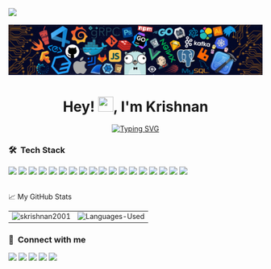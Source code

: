<!-- ![](https://visitor-badge.glitch.me/badge?page_id=skrishnan2001.skrishnan2001) -->
![](https://komarev.com/ghpvc/?username=skrishnan2001&style=for-the-badge)


<img src="https://github.com/skrishnan2001/skrishnan2001/blob/main/Header.png" alt="Header" />

<h1 align="center">Hey! <img src="https://media.giphy.com/media/hvRJCLFzcasrR4ia7z/giphy.gif" width="30px" height="30px">, I'm Krishnan </h1>
<!-- <p align="center" width="150px"> I'm an IT undergrad at College of Engineering, Guindy, Anna University</p> -->
<p align="center">
  <a href="https://git.io/typing-svg"><img src="https://readme-typing-svg.herokuapp.com?size=25&color=403D3DF0&background=38FF7F00&center=true&vCenter=true&width=500&height=30&lines=IT+Undergrad+%40+CEG-Anna+University;Full+Stack+Developer;Machine+Learning+Enthusiast;Competitive+Programmer" alt="Typing SVG" /></a>
</p>

### 🛠 &nbsp;Tech Stack

<div>
    <code><img height="30" src="https://cdn.jsdelivr.net/gh/devicons/devicon/icons/javascript/javascript-original.svg"></code>
    <code><img height="30" src="https://cdn.jsdelivr.net/gh/devicons/devicon/icons/react/react-original-wordmark.svg"></code>
    <code><img height="30" src="https://cdn.jsdelivr.net/gh/devicons/devicon/icons/sass/sass-original.svg"></code>
    <code><img height="30" src="https://cdn.jsdelivr.net/gh/devicons/devicon/icons/bootstrap/bootstrap-plain.svg"></code>
    <code><img height="30" src="https://cdn.jsdelivr.net/gh/devicons/devicon/icons/nodejs/nodejs-original-wordmark.svg"></code>
    <code><img height="30" src="https://cdn.jsdelivr.net/gh/devicons/devicon/icons/python/python-original.svg"></code>
    <code><img height="30" src="https://cdn.jsdelivr.net/gh/devicons/devicon/icons/pandas/pandas-original-wordmark.svg"></code>
    <code><img height="30" src="https://cdn.jsdelivr.net/gh/devicons/devicon/icons/django/django-plain-wordmark.svg"></code>
    <code><img height="30" src="https://cdn.jsdelivr.net/gh/devicons/devicon/icons/java/java-original.svg"></code>
    <code><img height="30" src="https://cdn.jsdelivr.net/gh/devicons/devicon/icons/cplusplus/cplusplus-plain.svg" /></code>
    <code><img height="30" src="https://cdn.jsdelivr.net/gh/devicons/devicon/icons/postgresql/postgresql-original-wordmark.svg"></code>
    <code><img height="30" src="https://cdn.jsdelivr.net/gh/devicons/devicon/icons/mysql/mysql-original-wordmark.svg"></code>
    <code><img height="30" src="https://cdn.jsdelivr.net/gh/devicons/devicon/icons/mongodb/mongodb-original-wordmark.svg"></code>
    <code><img height="30" src="https://cdn.jsdelivr.net/gh/devicons/devicon/icons/firebase/firebase-plain-wordmark.svg"></code>
    <code><img height="30" src="https://cdn.jsdelivr.net/gh/devicons/devicon/icons/amazonwebservices/amazonwebservices-original-wordmark.svg"></code>
    <code><img height="30" src="https://cdn.jsdelivr.net/gh/devicons/devicon/icons/docker/docker-original-wordmark.svg"></code>
    <code><img height="30" src="https://cdn.jsdelivr.net/gh/devicons/devicon/icons/jenkins/jenkins-original.svg"></code>
    <code><img height="30" src="https://cdn.jsdelivr.net/gh/devicons/devicon/icons/git/git-original-wordmark.svg"></code>
</div>
<br/>
<p>📈 My GitHub Stats</p>
<table style="border-collapse: collapse; border: none">
    <tr style="border: none">
        <td style="border: none">
            <img src="https://github-readme-stats.vercel.app/api?username=skrishnan2001&show_icons=true&theme=gotham" alt="skrishnan2001"/>
        </td>
        <td style="border: none">
            <img src="https://github-readme-stats.vercel.app/api/top-langs/?username=skrishnan2001&layout=compact&theme=gotham" alt="Languages-Used" />
        </td>
   </tr>
</table>

### :link: &nbsp;Connect with me
<a href="mailto:skrishnan2001@gmail.com"><img src="https://img.shields.io/badge/-skrishnan2001@gmail.com-D14836?style=for-the-badge&logo=Gmail&logoColor=white"/></a>
<a href="https://www.linkedin.com/in/krishnan-s-32a18a1aa/"><img src="https://img.shields.io/badge/-Krishnan%20S-0077B5?style=for-the-badge&logo=Linkedin&logoColor=white"/></a>
<a href="https://www.hackerrank.com/skrishnan2001"><img src="https://img.shields.io/badge/-Hacker%20Rank-32CD32?style=for-the-badge&logo=hackerrank&logoColor=white"/></a>
<a href="https://www.codechef.com/users/im_the_game"><img src="https://img.shields.io/badge/-Code%20Chef-%23964B00.svg?style=for-the-badge&logo=codechef&logoColor=white"/></a>
<a href="https://leetcode.com/skrishnan2001/"><img src="https://img.shields.io/badge/-Leet%20Code-FFA116?style=for-the-badge&logo=leetcode&logoColor=white"/></a>
<!-- <div>
  <img align="right" alt="GIF" src="https://github.com/abhisheknaiidu/abhisheknaiidu/blob/master/code.gif?raw=true" width="100%" height="500px"/>
</div> -->
<!--
   **skrishnan2001/skrishnan2001** is a ✨ _special_ ✨ repository because its `README.md` (this file) appears on your GitHub profile.
   
   - 🔭 I’m currently working on ...
   - 🌱 I’m currently learning ...
   - 👯 I’m looking to collaborate on ...
   - 🤔 I’m looking for help with ...
   - 💬 Ask me about ...
   - 📫 How to reach me: ...
   - 😄 Pronouns: ...
   - ⚡ Fun fact: ...
   -->
